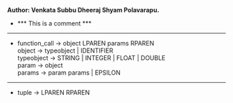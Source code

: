 **Author: Venkata Subbu Dheeraj Shyam Polavarapu.**

- \*\*\*  This is a comment \*\*\*

<hr/>

- function_call -> object LPAREN params RPAREN<br>
  object -> typeobject | IDENTIFIER<br>
  typeobject -> STRING | INTEGER | FLOAT | DOUBLE<br>
  param -> object<br>
  params -> param params | EPSILON<br>

<hr/>

- tuple -> LPAREN RPAREN
